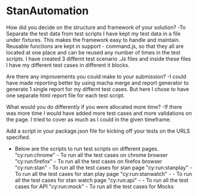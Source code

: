 # StanAutomation


 How did you decide on the structure and framework of your solution?
-To Separate the test data from test scripts I have kept my test data in a file under fixtures. This makes the framework easy to handle and maintain.
Reusable functions are kept in support - command.js, so that they all are located at one place and can be reused any number of times in the test scripts.
I have created 3 differnt test scenario .Js files and inside these files I have my different  test cases in different it blocks.


 Are there any improvements you could make to your submission?
-I could have made reporting better by using macha merge and report generator to generate 1 single report for my differnt test cases.
 But here I chose to have one separate html report file for each test script.


 What would you do differently if you were allocated more time?
-If there was more time I would have added more test cases and more validations on the page.
I tried to cover as much as I could in the given timeframe.



 Add a script in your package.json file for kicking off your tests on the URLS specified.
- Below are the scripts to run test scripts on different pages.
    "cy:run:chrome" - To run all the test cases on chrome browser
    "cy:run:firefox" - To run all the test cases on firefox browser
    "cy:run:stan" - To run all the test cases for stan page
    "cy:run:stanplay" - To run all the test cases for stan play page
    "cy:run:stanwatch" - - To run all the test cases for stan watch page
    "cy:run:api" - - To run all the test cases for API
    "cy:run:mock" - To run all the test cases for Mocks

 
